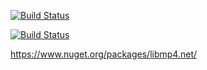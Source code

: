 [![Build Status](https://github.com/jasondavis303/libmp4.net/workflows/dotnet/badge.svg)](https://github.com/jasondavis303/dotnet/actions)

[![Build Status](https://github.com/jasondavis303/libmp4.net/workflows/nuget/badge.svg)](https://github.com/jasondavis303/nuget/actions)

https://www.nuget.org/packages/libmp4.net/